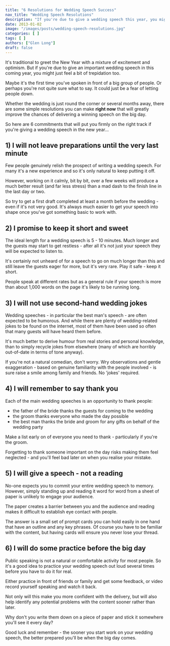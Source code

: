 ```yaml
---
title: "6 Resolutions for Wedding Speech Success"
nav_title: "Wedding Speech Resolutions"
description: "If you're due to give a wedding speech this year, you might be feeling nervous. But these simple resolutions will help to keep you right on track."
date: 2013-01-02
image: "/images/posts/wedding-speech-resolutions.jpg"
categories: [ ]
tags: [ ]
authors: ["Glen Long"]
draft: false
---
```

It's traditional to greet the New Year with a mixture of excitement and optimism. But if you're due to give an important wedding speech in this coming year, you might just feel a bit of trepidation too.

Maybe it's the first time you've spoken in front of a big group of people. Or perhaps you're not quite sure what to say. It could just be a fear of letting people down.

Whether the wedding is just round the corner or several months away, there are some simple resolutions you can make **right now** that will greatly improve the chances of delivering a winning speech on the big day.

So here are 6 commitments that will put you firmly on the right track if you're giving a wedding speech in the new year...

## 1) I will not leave preparations until the very last minute

Few people genuinely relish the prospect of writing a wedding speech. For many it's a new experience and so it's only natural to keep putting it off.

However, working on it calmly, bit by bit, over a few weeks will produce a much better result (and far less stress) than a mad dash to the finish line in the last day or two.

So try to get a first draft completed at least a month before the wedding - even if it's not very good. It's always much easier to get your speech into shape once you've got something basic to work with.

## 2) I promise to keep it short and sweet

The ideal length for a wedding speech is 5 - 10 minutes. Much longer and the guests may start to get restless - after all it's not just your speech they will be expected to listen to.

It's certainly not unheard of for a speech to go on much longer than this and still leave the guests eager for more, but it's very rare. Play it safe - keep it short.

People speak at different rates but as a general rule if your speech is more than about 1,000 words on the page it's likely to be running long.

## 3) I will not use second-hand wedding jokes

Wedding speeches - in particular the best man's speech - are often expected to be humorous. And while there are plenty of wedding-related jokes to be found on the internet, most of them have been used so often that many guests will have heard them before.

It's much better to derive humour from real stories and personal knowledge, than to simply recycle jokes from elsewhere (many of which are horribly out-of-date in terms of tone anyway).

If you're not a natural comedian, don't worry. Wry observations and gentle exaggeration - based on genuine familiarity with the people involved - is sure raise a smile among family and friends. No 'jokes' required.

## 4) I will remember to say thank you

Each of the main wedding speeches is an opportunity to thank people:

- the father of the bride thanks the guests for coming to the wedding
- the groom thanks everyone who made the day possible
- the best man thanks the bride and groom for any gifts on behalf of the wedding party

Make a list early on of everyone you need to thank - particularly if you're the groom.

Forgetting to thank someone important on the day risks making them feel neglected - and you'll feel bad later on when you realise your mistake.

## 5) I will give a speech - not a reading

No-one expects you to commit your entire wedding speech to memory. However, simply standing up and reading it word for word from a sheet of paper is unlikely to engage your audience.

The paper creates a barrier between you and the audience and reading makes it difficult to establish eye contact with people.

The answer is a small set of prompt cards you can hold easily in one hand that have an outline and any key phrases. Of course you have to be familiar with the content, but having cards will ensure you never lose your thread.

## 6) I will do some practice before the big day

Public speaking is not a natural or comfortable activity for most people. So it's a good idea to practice your wedding speech out loud several times before you have to do it for real.

Either practice in front of friends or family and get some feedback, or video record yourself speaking and watch it back.

Not only will this make you more confident with the delivery, but will also help identify any potential problems with the content sooner rather than later.

Why don't you write them down on a piece of paper and stick it somewhere you'll see it every day?

Good luck and remember - the sooner you start work on your wedding speech, the better prepared you'll be when the big day comes.